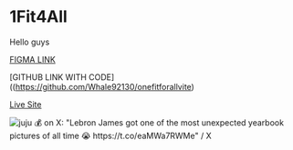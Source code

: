 # 1Fit4All



Hello guys

[FIGMA LINK]( https://www.figma.com/proto/YVvcFgcEx4MIvXoKYpZplD/1FIT4ALL?node-id=96-40&p=f&t=NBpPklQz0xqrXvq7-1&scaling=scale-down&content-scaling=fixed&page-id=0%3A1)

[GITHUB LINK WITH CODE]((https://github.com/Whale92130/onefitforallvite)

[Live Site](https://9000-idx-onefitforall-1744732538320.cluster-2xfkbshw5rfguuk5qupw267afs.cloudworkstations.dev/)

<img src="https://encrypted-tbn0.gstatic.com/images?q=tbn:ANd9GcQXxg9ZHh97_y6a6g5m21MpnIehuVEejcTJpw&amp;s" alt="juju 💰 on X: &quot;Lebron James got one of the most unexpected yearbook  pictures of all time 😭 https://t.co/eaMWa7RWMe&quot; / X"/>
